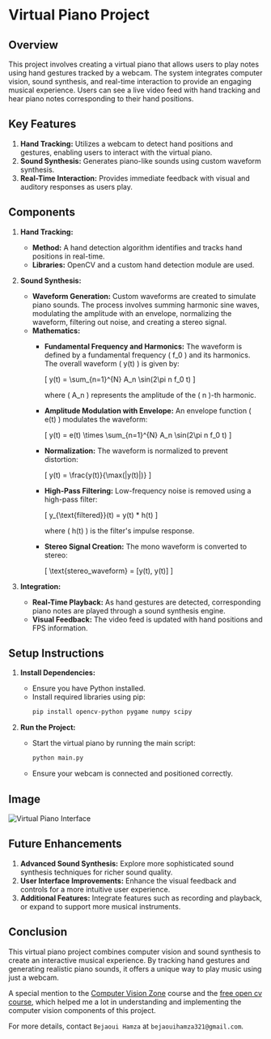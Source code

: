 # Virtual Piano Project

## Overview

This project involves creating a virtual piano that allows users to play notes using hand gestures tracked by a webcam. The system integrates computer vision, sound synthesis, and real-time interaction to provide an engaging musical experience. Users can see a live video feed with hand tracking and hear piano notes corresponding to their hand positions.

## Key Features

1. **Hand Tracking:** Utilizes a webcam to detect hand positions and gestures, enabling users to interact with the virtual piano.
2. **Sound Synthesis:** Generates piano-like sounds using custom waveform synthesis.
3. **Real-Time Interaction:** Provides immediate feedback with visual and auditory responses as users play.

## Components

1. **Hand Tracking:** 
   - **Method:** A hand detection algorithm identifies and tracks hand positions in real-time.
   - **Libraries:** OpenCV and a custom hand detection module are used.

2. **Sound Synthesis:**
   - **Waveform Generation:** Custom waveforms are created to simulate piano sounds. The process involves summing harmonic sine waves, modulating the amplitude with an envelope, normalizing the waveform, filtering out noise, and creating a stereo signal.
   - **Mathematics:**
     - **Fundamental Frequency and Harmonics:** The waveform is defined by a fundamental frequency \( f_0 \) and its harmonics. The overall waveform \( y(t) \) is given by:

       \[
       y(t) = \sum_{n=1}^{N} A_n \sin(2\pi n f_0 t)
       \]

       where \( A_n \) represents the amplitude of the \( n \)-th harmonic.

     - **Amplitude Modulation with Envelope:** An envelope function \( e(t) \) modulates the waveform:

       \[
       y(t) = e(t) \times \sum_{n=1}^{N} A_n \sin(2\pi n f_0 t)
       \]

     - **Normalization:** The waveform is normalized to prevent distortion:

       \[
       y(t) = \frac{y(t)}{\max(|y(t)|)}
       \]

     - **High-Pass Filtering:** Low-frequency noise is removed using a high-pass filter:

       \[
       y_{\text{filtered}}(t) = y(t) * h(t)
       \]

       where \( h(t) \) is the filter's impulse response.

     - **Stereo Signal Creation:** The mono waveform is converted to stereo:

       \[
       \text{stereo\_waveform} = [y(t), y(t)]
       \]

3. **Integration:**
   - **Real-Time Playback:** As hand gestures are detected, corresponding piano notes are played through a sound synthesis engine.
   - **Visual Feedback:** The video feed is updated with hand positions and FPS information.

## Setup Instructions

1. **Install Dependencies:**
   - Ensure you have Python installed.
   - Install required libraries using pip:
     ```bash
     pip install opencv-python pygame numpy scipy
     ```

2. **Run the Project:**
   - Start the virtual piano by running the main script:
     ```bash
     python main.py
     ```
   - Ensure your webcam is connected and positioned correctly.

## Image

![Virtual Piano Interface](https://github.com/bejaouihamza/piano_with_computer_vision/blob/main/Capture%20d'%C3%A9cran%202024-08-24%20041504.png)

## Future Enhancements

1. **Advanced Sound Synthesis:** Explore more sophisticated sound synthesis techniques for richer sound quality.
2. **User Interface Improvements:** Enhance the visual feedback and controls for a more intuitive user experience.
3. **Additional Features:** Integrate features such as recording and playback, or expand to support more musical instruments.

## Conclusion

This virtual piano project combines computer vision and sound synthesis to create an interactive musical experience. By tracking hand gestures and generating realistic piano sounds, it offers a unique way to play music using just a webcam.

A special mention to the [Computer Vision Zone](https://www.computervision.zone/course-list/) course and the [free open cv course](https://opencv.org/university/free-opencv-course/), which helped me a lot in understanding and implementing the computer vision components of this project.

For more details, contact `Bejaoui Hamza` at `bejaouihamza321@gmail.com`.
